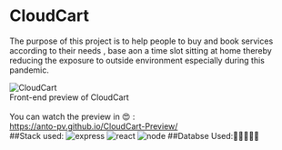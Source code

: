 # CloudCart
The purpose of this project is to help people to buy and book services according to their needs , base aon a time slot sitting at home thereby reducing the exposure to outside environment especially during this pandemic.
<br>

![CloudCart](https://github.com/anto-pv/CloudCart-Preview/blob/main/public/images/logo_new.png)
<br>
Front-end preview of CloudCart<br><br>
You can watch the preview in :heart_eyes: :<br>
https://anto-pv.github.io/CloudCart-Preview/
<br>
##Stack used:
![express](https://assets.toptal.io/uploads/blog/category/logo/25/express_js.png)
![react](https://th.bing.com/th/id/OIP.2xAxsEndE-dkv-oxJIlCaAAAAA?pid=Api&rs)
![node](https://th.bing.com/th/id/OIP.Yhe1R94CIotr2se7Wf6TQQAAAA?pid=Api&rs=1)
##Databse Used::elephant::elephant::elephant::elephant::elephant: